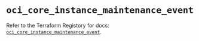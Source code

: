 # `oci_core_instance_maintenance_event`

Refer to the Terraform Registory for docs: [`oci_core_instance_maintenance_event`](https://registry.terraform.io/providers/oracle/oci/6.18.0/docs/resources/core_instance_maintenance_event).
